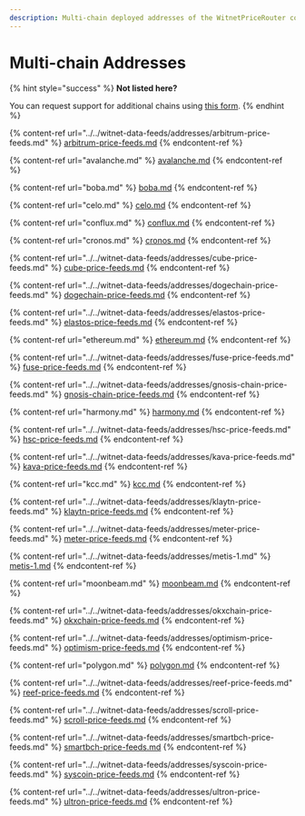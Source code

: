 ```yaml
---
description: Multi-chain deployed addresses of the WitnetPriceRouter contract.
---
```


# Multi-chain Addresses

{% hint style="success" %}
**Not listed here?**

You can request support for additional chains using [this form](https://tally.so/r/wMZDAn).
{% endhint %}

{% content-ref url="../../witnet-data-feeds/addresses/arbitrum-price-feeds.md" %}
[arbitrum-price-feeds.md](../../witnet-data-feeds/addresses/arbitrum-price-feeds.md)
{% endcontent-ref %}

{% content-ref url="avalanche.md" %}
[avalanche.md](avalanche.md)
{% endcontent-ref %}

{% content-ref url="boba.md" %}
[boba.md](boba.md)
{% endcontent-ref %}

{% content-ref url="celo.md" %}
[celo.md](celo.md)
{% endcontent-ref %}

{% content-ref url="conflux.md" %}
[conflux.md](conflux.md)
{% endcontent-ref %}

{% content-ref url="cronos.md" %}
[cronos.md](cronos.md)
{% endcontent-ref %}

{% content-ref url="../../witnet-data-feeds/addresses/cube-price-feeds.md" %}
[cube-price-feeds.md](../../witnet-data-feeds/addresses/cube-price-feeds.md)
{% endcontent-ref %}

{% content-ref url="../../witnet-data-feeds/addresses/dogechain-price-feeds.md" %}
[dogechain-price-feeds.md](../../witnet-data-feeds/addresses/dogechain-price-feeds.md)
{% endcontent-ref %}

{% content-ref url="../../witnet-data-feeds/addresses/elastos-price-feeds.md" %}
[elastos-price-feeds.md](../../witnet-data-feeds/addresses/elastos-price-feeds.md)
{% endcontent-ref %}

{% content-ref url="ethereum.md" %}
[ethereum.md](ethereum.md)
{% endcontent-ref %}

{% content-ref url="../../witnet-data-feeds/addresses/fuse-price-feeds.md" %}
[fuse-price-feeds.md](../../witnet-data-feeds/addresses/fuse-price-feeds.md)
{% endcontent-ref %}

{% content-ref url="../../witnet-data-feeds/addresses/gnosis-chain-price-feeds.md" %}
[gnosis-chain-price-feeds.md](../../witnet-data-feeds/addresses/gnosis-chain-price-feeds.md)
{% endcontent-ref %}

{% content-ref url="harmony.md" %}
[harmony.md](harmony.md)
{% endcontent-ref %}

{% content-ref url="../../witnet-data-feeds/addresses/hsc-price-feeds.md" %}
[hsc-price-feeds.md](../../witnet-data-feeds/addresses/hsc-price-feeds.md)
{% endcontent-ref %}

{% content-ref url="../../witnet-data-feeds/addresses/kava-price-feeds.md" %}
[kava-price-feeds.md](../../witnet-data-feeds/addresses/kava-price-feeds.md)
{% endcontent-ref %}

{% content-ref url="kcc.md" %}
[kcc.md](kcc.md)
{% endcontent-ref %}

{% content-ref url="../../witnet-data-feeds/addresses/klaytn-price-feeds.md" %}
[klaytn-price-feeds.md](../../witnet-data-feeds/addresses/klaytn-price-feeds.md)
{% endcontent-ref %}

{% content-ref url="../../witnet-data-feeds/addresses/meter-price-feeds.md" %}
[meter-price-feeds.md](../../witnet-data-feeds/addresses/meter-price-feeds.md)
{% endcontent-ref %}

{% content-ref url="../../witnet-data-feeds/addresses/metis-1.md" %}
[metis-1.md](../../witnet-data-feeds/addresses/metis-1.md)
{% endcontent-ref %}

{% content-ref url="moonbeam.md" %}
[moonbeam.md](moonbeam.md)
{% endcontent-ref %}

{% content-ref url="../../witnet-data-feeds/addresses/okxchain-price-feeds.md" %}
[okxchain-price-feeds.md](../../witnet-data-feeds/addresses/okxchain-price-feeds.md)
{% endcontent-ref %}

{% content-ref url="../../witnet-data-feeds/addresses/optimism-price-feeds.md" %}
[optimism-price-feeds.md](../../witnet-data-feeds/addresses/optimism-price-feeds.md)
{% endcontent-ref %}

{% content-ref url="polygon.md" %}
[polygon.md](polygon.md)
{% endcontent-ref %}

{% content-ref url="../../witnet-data-feeds/addresses/reef-price-feeds.md" %}
[reef-price-feeds.md](../../witnet-data-feeds/addresses/reef-price-feeds.md)
{% endcontent-ref %}

{% content-ref url="../../witnet-data-feeds/addresses/scroll-price-feeds.md" %}
[scroll-price-feeds.md](../../witnet-data-feeds/addresses/scroll-price-feeds.md)
{% endcontent-ref %}

{% content-ref url="../../witnet-data-feeds/addresses/smartbch-price-feeds.md" %}
[smartbch-price-feeds.md](../../witnet-data-feeds/addresses/smartbch-price-feeds.md)
{% endcontent-ref %}

{% content-ref url="../../witnet-data-feeds/addresses/syscoin-price-feeds.md" %}
[syscoin-price-feeds.md](../../witnet-data-feeds/addresses/syscoin-price-feeds.md)
{% endcontent-ref %}

{% content-ref url="../../witnet-data-feeds/addresses/ultron-price-feeds.md" %}
[ultron-price-feeds.md](../../witnet-data-feeds/addresses/ultron-price-feeds.md)
{% endcontent-ref %}
